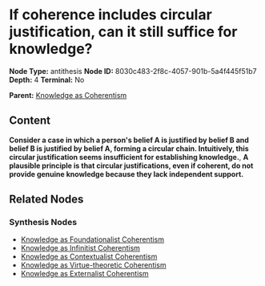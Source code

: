 # If coherence includes circular justification, can it still suffice for knowledge?

**Node Type:** antithesis
**Node ID:** 8030c483-2f8c-4057-901b-5a4f445f51b7
**Depth:** 4
**Terminal:** No

**Parent:** [Knowledge as Coherentism](knowledge-as-coherentism-synthesis-f78ef962-88a2-4aef-b3e5-4ff696bfae3c.md)

## Content

**Consider a case in which a person's belief A is justified by belief B and belief B is justified by belief A, forming a circular chain. Intuitively, this circular justification seems insufficient for establishing knowledge.**, **A plausible principle is that circular justifications, even if coherent, do not provide genuine knowledge because they lack independent support.**

## Related Nodes

### Synthesis Nodes

- [Knowledge as Foundationalist Coherentism](knowledge-as-foundationalist-coherentism-synthesis-4f86320a-f466-4489-a12c-c647d7490cd3.md)
- [Knowledge as Infinitist Coherentism](knowledge-as-infinitist-coherentism-synthesis-5409cf00-bfa5-4e7f-b4f8-3b43615e5ce6.md)
- [Knowledge as Contextualist Coherentism](knowledge-as-contextualist-coherentism-synthesis-13d2c843-bbff-4583-8d41-d9ae4b707262.md)
- [Knowledge as Virtue-theoretic Coherentism](knowledge-as-virtue-theoretic-coherentism-synthesis-be4da1a5-6b9a-4775-8751-5ee90c099ded.md)
- [Knowledge as Externalist Coherentism](knowledge-as-externalist-coherentism-synthesis-4f62026b-b492-4275-bb4c-661967434932.md)
